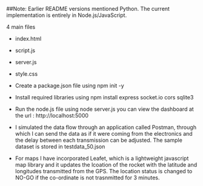 ##Note: Earlier README versions mentioned Python. The current implementation is entirely in Node.js/JavaScript.

4 main files
*   index.html
*   script.js
*   server.js
*   style.css


* Create a package.json file using npm init -y
* Install required libraries using
   npm install express socket.io cors sqlite3
* Run the node.js file using
    node server.js
    you can view the dashboard at the url : http://localhost:5000

* I simulated the data flow through an application called Postman, through which I can send the data as if it were coming from the electronics and the delay between each transmission can be adjusted. The sample dataset is stored in testdata_50.json

* For maps I have incorporated Leafet, which is a lightweight javascript map library and it updates the lcoation of the rocket with the latitude and longitudes transmitted from the GPS. The location status is changed to NO-GO if the co-ordinate is not trasnmitted for 3 minutes.